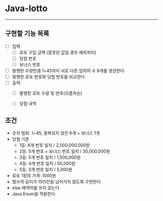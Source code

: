 # Java-lotto
---

## 구현할 기능 목록
- [ ] 입력
  - [ ] 로또 구입 금액 (잘못된 값일 경우 예외처리)
  - [ ] 당첨 번호 
  - [ ] 보너스 번호 
- [ ] 발행한 수량만큼 1~45까지 서로 다른 임의의 수 6개를 생성한다 
- [ ] 발행한 로또 번호와 당첨 번호를 비교한다
- [ ] 출력
  - [ ] 발행한 로또 수량 및 번호(오름차순)
  - [ ] 당첨 내역 


## 조건 
- 숫자 범위: 1~45, 중복되지 않은 6개 + 보너스 1개 
- 당첨 기준
  - 1등: 6개 번호 일치 / 2,000,000,000원
  - 2등: 5개 번호 + 보너스 번호 일치 / 30,000,000원
  - 3등: 5개 번호 일치 / 1,500,000원
  - 4등: 4개 번호 일치 / 50,000원
  - 5등: 3개 번호 일치 / 5,000원
- 로또 1장의 가격: 1000원 
- 함수의 길이가 15라인을 넘어가지 않도록 구현한다
- else 예약어를 쓰지 않는다
- Java Enum을 적용한다 


